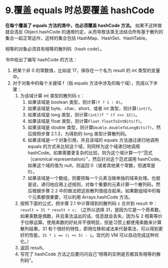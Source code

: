 # 9.覆盖 equals 时总要覆盖 hashCode

**在每个覆盖了 equals 方法的类中，也必须覆盖 hashCode 方法。** 如果不这样做就会违反 Object.hashCode 的通用约定，从而导致该类无法结合所有基于散列的集合一起正常运作，这样的集合包括 HashMap、HashSet、HashTable。

相等的对象必须具有相等的散列码（hash code）。

书中给出了编写 hashCode 的方法：

1. 把某个非 0 的常数值，比如说 17，保存在一个名为 result 的 int 类型的变量中。
2. 对于对象中的每个关键域 f（指 equals 方法中涉及的每个域），完成以下步骤：
   1. 为该域计算 int 类型的散列码 c：
      1. 如果该域是 boolean 类型，则计算`(f ? 1 : 0)`。
      2. 如果该域是 byte、char、short、或者 int 类型，则计算`(int)f`。
      3. 如果该域是 long 类型，则计算`(int)(f ^ (f >>> 32))`。
      4. 如果该域是 float 类型，则计算`Float.floatToIntBits(f)`。
      5. 如果该域是 double 类型，则计算`Double.doubleToLongBits(f)`，然后按照步骤 2.1.3，为得到的 long 类型计算散列码。
      6. 如果该域是一个对象引用，并且该域的 equals 方法通过递归地调用 equals 的方式来比较这个域，则同样为这个域递归地调用 hashCode。如果需要更复杂的比较，则为这个域计算一个“范式（canonical representation）”，然后针对这个范式调用 hashCode。如果这个域的值为 null，则返回 0（或者其他某个常数，但通常是 0）。
      7. 如果该域是一个数组，则要把每一个元素当做单独的域来处理。也就是说，递归地应用上述规则，对每个重要的元素计算一个散列码，然后根据步骤 2.2 中的做法把这些散列值组合起来。如果数组域中的每个元素都很重要，可以利用 Arrays.hashCode 方法。
   2. 按照下面的公式，把步骤 2.1 中计算得到的散列码 c 合并到 result 中：`result = 31 * result + c;` （之所以选择 31，是因为它是一个奇素数。如果乘数是偶数，并且乘法溢出的话，信息就会丢失，因为与 2 相乘等价于位移运算。使用素数的好处并不很明显，但是习惯上都使用素数来计算散列结果。31 有个很好的特性，即用位移和减法来代替乘法，可以得到更好的性能，`31 * i == (i << 5) - i`。现代的 VM 可以自动完成这种优化。）
   3. 返回 result。
   4. 写完了 hashCode 方法之后要问问自己“相等的实例是否都具有相等的散列码”。
